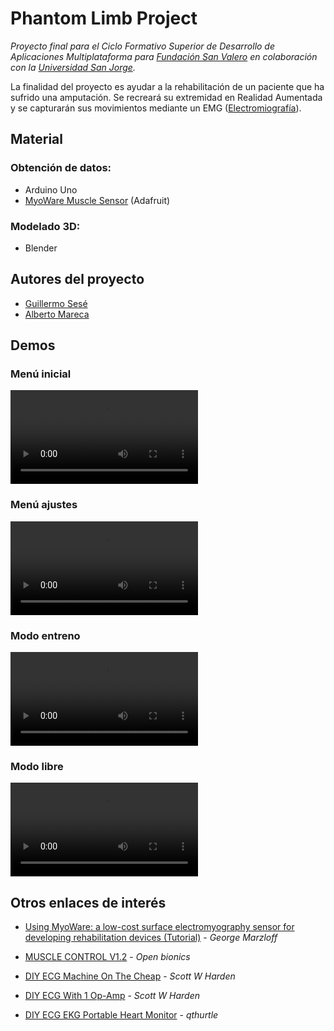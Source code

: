 # Phantom Limb Project

*Proyecto final para el Ciclo Formativo Superior de Desarrollo de Aplicaciones Multiplataforma para [Fundación San Valero](https://www.sanvalero.es/) en colaboración con la [Universidad San Jorge](https://www.usj.es/).*

La finalidad del proyecto es ayudar a la rehabilitación de un paciente que ha sufrido una amputación. Se recreará su extremidad en Realidad Aumentada y se capturarán sus movimientos mediante un EMG ([Electromiografía](https://es.wikipedia.org/wiki/Electromiograf%C3%ADa)).

## Material

### Obtención de datos:
* Arduino Uno
* [MyoWare Muscle Sensor](https://www.adafruit.com/product/2699) (Adafruit)


### Modelado 3D:
* Blender


## Autores del proyecto

* [Guillermo Sesé](https://github.com/ekzGuille)
* [Alberto Mareca](https://github.com/amareca)


## Demos

### Menú inicial
![](https://giant.gfycat.com/ConfusedOpenCanine.mp4)

### Menú ajustes
![](https://giant.gfycat.com/MiserableFlawedAsianpiedstarling.mp4)

### Modo entreno
![](https://giant.gfycat.com/ComplicatedZestyAnnelid.mp4)

### Modo libre
![](https://giant.gfycat.com/LinearPaltryAdeliepenguin.mp4)


## Otros enlaces de interés

* [Using MyoWare: a low-cost surface electromyography sensor for developing rehabilitation devices (Tutorial)](https://medium.com/physiatry/using-myoware-a-low-cost-surface-electromyography-sensor-for-developing-rehabilitation-devices-1d04a16f5396) - *George Marzloff*

* [MUSCLE CONTROL V1.2](https://openbionicslabs.com/obtutorials/muscle-control-v1-2) - *Open bionics*

* [DIY ECG Machine On The Cheap](https://www.swharden.com/wp/2009-08-14-diy-ecg-machine-on-the-cheap/) - *Scott W Harden*

* [DIY ECG With 1 Op-Amp](https://www.swharden.com/wp/2016-08-08-diy-ecg-with-1-op-amp/) - *Scott W Harden*

* [DIY ECG EKG Portable Heart Monitor](https://www.instructables.com/id/DIY-ECG-EKG-Portable-Heart-Monitor/) - *qthurtle*
